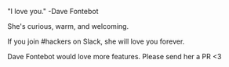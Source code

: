 "I love you." -Dave Fontebot

She's curious, warm, and welcoming. 

If you join #hackers on Slack, she will love you forever.

Dave Fontebot would love more features. Please send her a PR <3
